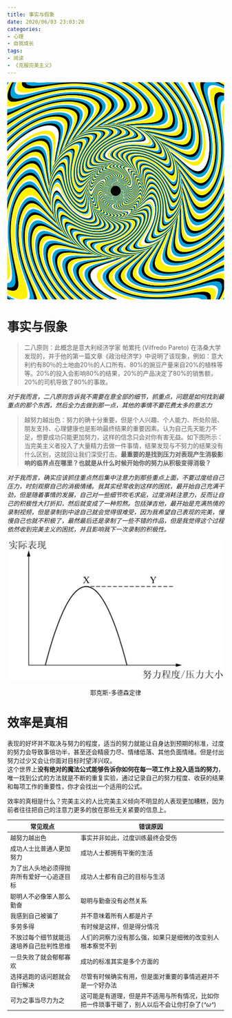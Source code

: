 ```yaml
---
title: 事实与假象
date: 2020/06/03 23:03:20
categories:
- 心理
- 自我成长
tags:
- 阅读
- 《克服完美主义》
---
```


![image](/assets/images/25.jpg)
# 事实与假象
> 二八原则：此概念是意大利经济学家 帕累托 (Vilfredo Pareto) 在洛桑大学发现的，并于他的第一篇文章《政治经济学》中说明了该现象，例如：意大利约有80％的土地由20％的人口所有、80%的豌豆产量来自20%的植株等等。20%的投入会影响80%的结果，20%的产品决定了80%的销售额，20%的司机导致了80%的事故。

*对于我而言，二八原则告诉我不需要在意全部的细节，抓重点，问题是如何找到最重点的那个东西，然后全力去做到那一点，其他的事情不要花费太多的意志力*

<!--more-->

> 越努力越出色：努力的确十分重要，但是个人兴趣、个人能力、所处阶层、朋友支持、心理健康也是影响最终结果的重要因素。认为自己先天能力不足，想要成功只能更加努力，这样的信念只会对你有害无益。如下图所示：当完美主义者投入了大量精力去做一件事情，结果发现与不努力的结果没有什么区别，这就回让我们深受打击。**最重要的是找到压力对表现产生消极影响的临界点在哪里？也就是从什么时候开始你的努力从积极变得消极？**

*对于我而言，确实应该抓住重点然后集中注意力到那些重点上面，不要过度给自己压力，时刻观察自己的消极情绪。我其实经常收到这样的困扰，最开始自己充满干劲，但是随着事情的发展，自己对一些细节吹毛求疵，过度消耗注意力，反而让自己的积极性大打折扣，然后就变成了一种煎熬。包括弹吉他，最开始是充满热情的录制视频，但是录制到中途自己就会觉得很难受，因为我希望自己表现的完美，慢慢自己也就不积极了，最然最后还是录制了一些不错的作品，但是我觉得这个过程依然收到完美主义的困扰，并且影响我下一次录制的积极性。*

![耶克斯-多德森定律](/assets/images/22.jpeg)
<center>耶克斯-多德森定律</center>


# 效率是真相

表现的好坏并不取决与努力的程度，适当的努力就能让自身达到预期的标准，过度的努力会导致事倍功半，甚至还会精疲力尽、情绪低落、其他负面情绪。但是付出努力过少又会让你面对目标时望洋兴叹。  
这个世界上**没有绝对的魔法公式能够告诉你如何在每一项工作上投入适当的努力**，唯一找到公式的方法就是不断的重复实验，通过记录自己的努力程度、收获的结果和每项工作的重要性，你才会找出一个适用的公式。

效率的真相是什么？完美主义的人比完美主义倾向不明显的人表现更加糟糕，因为前者往往把自己的注意力更多的放在那些无关紧要的信息上。

|常见观点|错误原因|
|------|------|
|越努力越出色|事实并非如此，过度训练最终会受伤|
|成功人士比普通人更加努力|成功人士都拥有平衡的生活|
|为了出人头地必须得抛弃所有爱好一心追逐目标|成功人士都有自己的目标与生活|
|聪明人不必像笨人那么勤奋|聪明与勤奋没有必然关系|
|我感到自己被骗了|并不意味着所有人都是片子|
|多劳多得|有时候是这样，但是得分情况|
|不放过每个细节就能迅速培养自己批判性思维|人们的洞察力没有那么强，如果只是细微的改变别人根本察觉不到|
|一旦失败了就会郁郁寡欢|成功的标准其实是多个方面的|
|选择逃跑的话问题就会自行解决|尽管有时候确实有用，但是面对重要的事情逃避并不是一个好办法|
|可为之事当尽力为之|这可能是有道理，但是并不适用与所有情况，比如你把一件琐事干砸了，别人以后不会让你打杂了(*^ω^*)|
